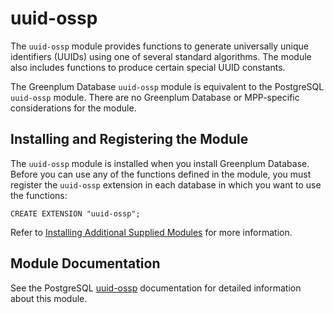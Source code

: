 # uuid-ossp

The `uuid-ossp` module provides functions to generate universally unique identifiers (UUIDs) using one of several standard algorithms. The module also includes functions to produce certain special UUID constants.

The Greenplum Database `uuid-ossp` module is equivalent to the PostgreSQL `uuid-ossp` module. There are no Greenplum Database or MPP-specific considerations for the module.

## <a id="topic_reg"></a>Installing and Registering the Module

The `uuid-ossp` module is installed when you install Greenplum Database. Before you can use any of the functions defined in the module, you must register the `uuid-ossp` extension in each database in which you want to use the functions:

```
CREATE EXTENSION "uuid-ossp";
```

Refer to [Installing Additional Supplied Modules](../../install_guide/install_modules.html) for more information.

## <a id="topic_info"></a>Module Documentation

See the PostgreSQL [uuid-ossp](https://www.postgresql.org/docs/9.4/uuid-ossp.html) documentation for detailed information about this module.


